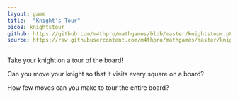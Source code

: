 ```yaml
---
layout: game
title:  "Knight's Tour"
pico8: knightstour
github: https://github.com/m4thpro/mathgames/blob/master/knightstour.p8
source: https://raw.githubusercontent.com/m4thpro/mathgames/master/knightstour.p8
---
```


Take your knight on a tour of the board! 

Can you move your knight so that it visits every square on a board?

How few moves can you make to tour the entire board?
